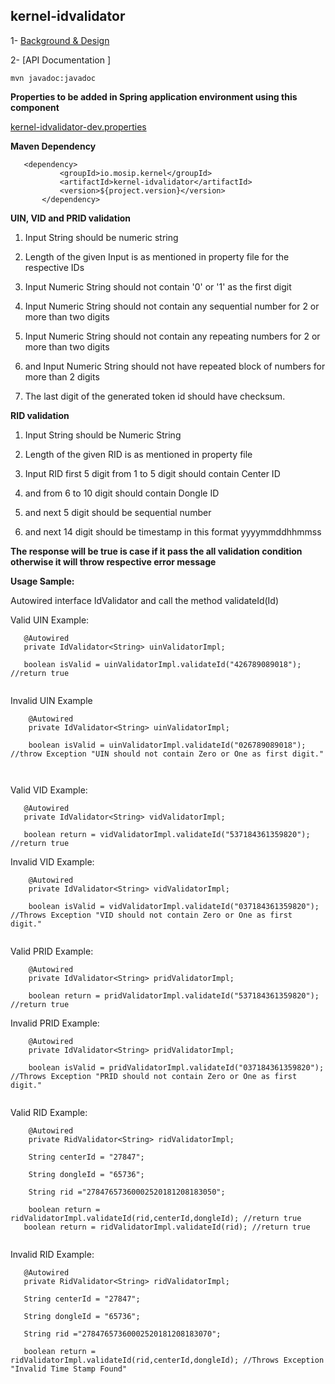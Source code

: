 ## kernel-idvalidator

 1- [Background & Design](../../design/kernel/kernel-idvalidator.md)
 

 
 2- [API Documentation ]
 
 ```
 mvn javadoc:javadoc

 ```
 
**Properties to be added in Spring application environment using this component**

[kernel-idvalidator-dev.properties](../../config/kernel-idvalidator-dev.properties)

 
 
 **Maven Dependency**
 
 ```
 	<dependency>
			<groupId>io.mosip.kernel</groupId>
			<artifactId>kernel-idvalidator</artifactId>
			<version>${project.version}</version>
		</dependency>

 ```
 

**UIN, VID and PRID validation**

1. Input String should be numeric string

2. Length of the given Input is as mentioned in property file for the respective IDs

3. Input Numeric String should not contain '0' or '1' as the first digit

4. Input Numeric String should not contain any sequential number for 2 or more than two digits

5. Input Numeric String should not contain any repeating numbers for 2 or more than two digits

6. and Input Numeric String should not have repeated block of numbers for more than 2 digits

7. The last digit of the generated token id should have checksum.


**RID validation**

1. Input String should be Numeric String

2. Length of the given RID is as mentioned in property file

3. Input RID first 5 digit from 1 to 5 digit should contain Center ID

4. and from 6 to 10 digit should contain Dongle ID

5. and next 5 digit should be sequential number

6. and next 14 digit should be timestamp in this format yyyymmddhhmmss





**The response will be true is case if it pass the all validation condition otherwise it will throw respective error message**

 

**Usage Sample:**

Autowired interface IdValidator and call the method validateId(Id)

 
Valid UIN  Example:
 
 ```
	@Autowired
	private IdValidator<String> uinValidatorImpl;
	
	boolean isValid = uinValidatorImpl.validateId("426789089018"); //return true
	
```
	
Invalid UIN Example

```
	@Autowired
	private IdValidator<String> uinValidatorImpl;
	
	boolean isValid = uinValidatorImpl.validateId("026789089018"); //throw Exception "UIN should not contain Zero or One as first digit."

 
 ```

Valid VID Example:
 
 ```
	@Autowired
	private IdValidator<String> vidValidatorImpl;
	
	boolean return = vidValidatorImpl.validateId("537184361359820"); //return true

```
	
Invalid VID Example:
	
```
	@Autowired
	private IdValidator<String> vidValidatorImpl;
	
	boolean isValid = vidValidatorImpl.validateId("037184361359820"); //Throws Exception "VID should not contain Zero or One as first digit."
 
```


 
 Valid PRID Example:
 
```
	@Autowired
	private IdValidator<String> pridValidatorImpl;
	
	boolean return = pridValidatorImpl.validateId("537184361359820"); //return true

```
 
  Invalid PRID Example:
 
```
 	@Autowired
	private IdValidator<String> pridValidatorImpl;
	
 	boolean isValid = pridValidatorImpl.validateId("037184361359820"); //Throws Exception "PRID should not contain Zero or One as first digit."
 	
```



Valid RID Example:

```
	@Autowired
	private RidValidator<String> ridValidatorImpl;
	
	String centerId = "27847";

	String dongleId = "65736";
	
	String rid ="27847657360002520181208183050";
	
	boolean return = ridValidatorImpl.validateId(rid,centerId,dongleId); //return true
   boolean return = ridValidatorImpl.validateId(rid); //return true
 
 ```
 Invalid RID Example:
 
 ```
	@Autowired
	private RidValidator<String> ridValidatorImpl;
	
	String centerId = "27847";

	String dongleId = "65736";
	
	String rid ="27847657360002520181208183070";
	
	boolean return = ridValidatorImpl.validateId(rid,centerId,dongleId); //Throws Exception "Invalid Time Stamp Found"
	
 ```







